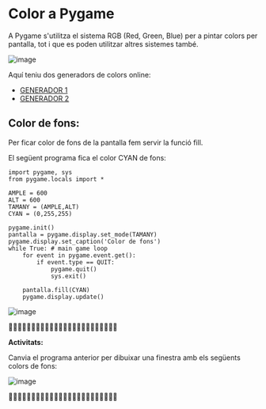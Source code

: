 # Color a Pygame

A Pygame s'utilitza el sistema RGB (Red, Green, Blue) per a pintar colors per pantalla, tot i que es poden utilitzar altres sistemes també.

![image](https://github.com/XaSaFa/IntroduccioProgramacio/assets/110727546/5601599c-b860-4267-a5f8-fbf412ac4102)

Aquí teniu dos generadors de colors online:

- [GENERADOR 1](https://www.rapidtables.com/web/color/RGB_Color.html)
- [GENERADOR 2](https://www.w3schools.com/colors/colors_rgb.asp)

## Color de fons:

Per ficar color de fons de la pantalla fem servir la funció fill.

El següent programa fica el color CYAN de fons:

```
import pygame, sys
from pygame.locals import *

AMPLE = 600
ALT = 600
TAMANY = (AMPLE,ALT)
CYAN = (0,255,255)

pygame.init()
pantalla = pygame.display.set_mode(TAMANY)
pygame.display.set_caption('Color de fons')
while True: # main game loop
    for event in pygame.event.get():
        if event.type == QUIT:
            pygame.quit()
            sys.exit()

    pantalla.fill(CYAN)
    pygame.display.update()
```

![image](https://github.com/XaSaFa/IntroduccioProgramacio/assets/110727546/a49376aa-4138-49e5-9e4d-c0cd990bef31)

🔎🔎🔎🔎🔎🔎🔎🔎🔎🔎🔎🔎🔎🔎🔎🔎🔎🔎🔎🔎🔎🔎🔎🔎

**Activitats:**

Canvia el programa anterior per dibuixar una finestra amb els següents colors de fons:

![image](https://github.com/XaSaFa/IntroduccioProgramacio/assets/110727546/7547355b-8224-4551-9e5a-cb04c58b835a)


🔎🔎🔎🔎🔎🔎🔎🔎🔎🔎🔎🔎🔎🔎🔎🔎🔎🔎🔎🔎🔎🔎🔎🔎
